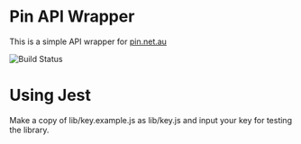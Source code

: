 # Pin API Wrapper

This is a simple API wrapper for [pin.net.au](https://pin.net.au/)

![Build Status](https://circleci.com/gh/martinwheeler/pin-api.svg?style=shield&circle-token=:circle-token)

# Using Jest

Make a copy of lib/key.example.js as lib/key.js and input your key for testing the library.
